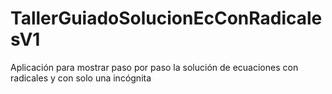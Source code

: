 # TallerGuiadoSolucionEcConRadicalesV1
Aplicación para mostrar paso por paso la solución de ecuaciones con radicales y con solo una incógnita
